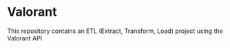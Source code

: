 # Valorant
 This repository contains an ETL (Extract, Transform, Load) project using the Valorant API
